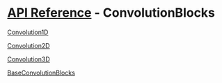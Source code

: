 # [API Reference](../API.md) - ConvolutionBlocks

[Convolution1D](ConvolutionBlocks/Bias.md)

[Convolution2D](ConvolutionBlocks/Convolution2D.md)

[Convolution3D](ConvolutionBlocks/Convolution3D.md)

[BaseConvolutionBlocks](ConvolutionBlocks/BaseConvolutionBlocks.md)